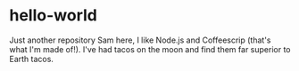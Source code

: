 # hello-world
Just another repository
Sam here, I like Node.js and Coffeescrip (that's what I'm made of!).
I've had tacos on the moon and find them far superior to Earth tacos.
